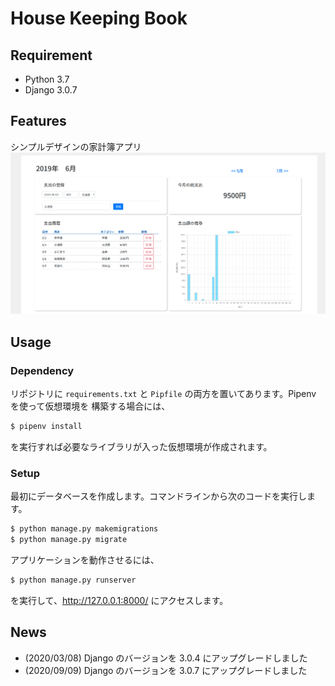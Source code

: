 # House Keeping Book

## Requirement

- Python 3.7
- Django 3.0.7

## Features

シンプルデザインの家計簿アプリ
![ScreenShot](https://github.com/Hayashi-Yudai/HouseKeepingBook/blob/images/main-view.png)

## Usage

### Dependency

リポジトリに `requirements.txt` と `Pipfile` の両方を置いてあります。Pipenv を使って仮想環境を
構築する場合には、

```bash
$ pipenv install
```

を実行すれば必要なライブラリが入った仮想環境が作成されます。

### Setup

最初にデータベースを作成します。コマンドラインから次のコードを実行します。

```bash
$ python manage.py makemigrations
$ python manage.py migrate
```

アプリケーションを動作させるには、

```bash
$ python manage.py runserver
```

を実行して、http://127.0.0.1:8000/ にアクセスします。

## News

- (2020/03/08) Django のバージョンを 3.0.4 にアップグレードしました
- (2020/09/09) Django のバージョンを 3.0.7 にアップグレードしました

